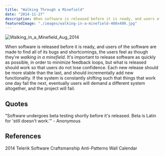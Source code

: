 ```yaml
---
title: "Walking Through a Minefield"
date: "2014-11-27"
description: When software is released before it is ready, and users of the software are made to find all of its bugs and shortcomings, the users feel as though they're walking in a minefield.
featuredImage: "./images/walking-in-a-minefield-400x400.jpg"
---
```


![Walking_In_a_Minefield_Aug_2014](images/walking-in-a-minefield-400x400.jpg)

When software is released before it is ready, and users of the software are made to find all of its bugs and shortcomings, the users feel as though they're _walking in a minefield_. It's important to release software as quickly as possible, in order to minimize feedback loops, but what is released should work so that users do not lose confidence. Each new release should be more stable than the last, and should incrementally add new functionality. If the system is constantly shifting such that things that work one day fail the next, eventually users will demand a different system altogether, and the project will fail.

## Quotes

"Software undergoes beta testing shortly before it's released. Beta is Latin for 'still doesn't work.'" - Anonymous

## References

2014 Telerik Software Craftsmanship Anti-Patterns Wall Calendar
